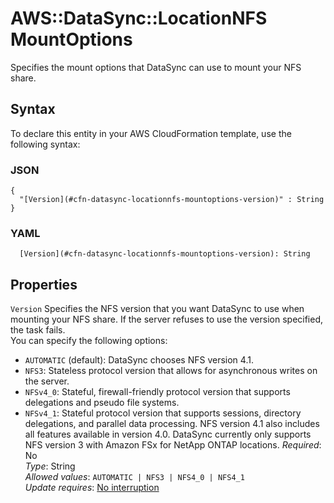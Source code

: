 # AWS::DataSync::LocationNFS MountOptions<a name="aws-properties-datasync-locationnfs-mountoptions"></a>

Specifies the mount options that DataSync can use to mount your NFS share\.

## Syntax<a name="aws-properties-datasync-locationnfs-mountoptions-syntax"></a>

To declare this entity in your AWS CloudFormation template, use the following syntax:

### JSON<a name="aws-properties-datasync-locationnfs-mountoptions-syntax.json"></a>

```
{
  "[Version](#cfn-datasync-locationnfs-mountoptions-version)" : String
}
```

### YAML<a name="aws-properties-datasync-locationnfs-mountoptions-syntax.yaml"></a>

```
  [Version](#cfn-datasync-locationnfs-mountoptions-version): String
```

## Properties<a name="aws-properties-datasync-locationnfs-mountoptions-properties"></a>

`Version`  <a name="cfn-datasync-locationnfs-mountoptions-version"></a>
Specifies the NFS version that you want DataSync to use when mounting your NFS share\. If the server refuses to use the version specified, the task fails\.  
You can specify the following options:  
+  `AUTOMATIC` \(default\): DataSync chooses NFS version 4\.1\.
+  `NFS3`: Stateless protocol version that allows for asynchronous writes on the server\.
+  `NFSv4_0`: Stateful, firewall\-friendly protocol version that supports delegations and pseudo file systems\.
+  `NFSv4_1`: Stateful protocol version that supports sessions, directory delegations, and parallel data processing\. NFS version 4\.1 also includes all features available in version 4\.0\.
DataSync currently only supports NFS version 3 with Amazon FSx for NetApp ONTAP locations\.
*Required*: No  
*Type*: String  
*Allowed values*: `AUTOMATIC | NFS3 | NFS4_0 | NFS4_1`  
*Update requires*: [No interruption](https://docs.aws.amazon.com/AWSCloudFormation/latest/UserGuide/using-cfn-updating-stacks-update-behaviors.html#update-no-interrupt)